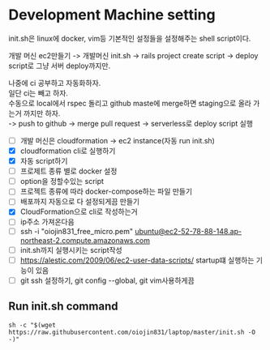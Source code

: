 # Development Machine setting
init.sh은 linux에 docker, vim등 기본적인 설정들을 설정해주는 shell script이다.



개발 머신 ec2만들기 -> 개발머신 init.sh -> rails project create script -> deploy
script로 그냥 서버 deploy까지만.  

나중에 ci 공부하고 자동화하자.  
일단 ci는 빼고 하자.  
수동으로 local에서 rspec 돌리고 github maste에 merge하면 staging으로 올라 가는거
까지만 하자.  
 -> push to github -> merge pull request -> serverless로 deploy script 실행



- [ ] 개발 머신은 cloudformation -> ec2 instance(자동 run init.sh)
- [x] cloudformation cli로 실행하기
- [x] 자동 script하기
- [ ] 프로제트 종류 별로 docker 설정 
- [ ] option을 정할수있는 script
- [ ] 프로젝트 종류에 따라 docker-compose하는 파일 만들기
- [ ] 배포까지 자동으로 다 설정되게끔 만들기
- [x] CloudFormation으로 cli로 작성하는거
- [ ] ip주소 가져온다음
- [ ] ssh -i "oiojin831_free_micro.pem" ubuntu@ec2-52-78-88-148.ap-northeast-2.compute.amazonaws.com
- [ ] init.sh까지 실행시키는 script작성
- [ ] https://alestic.com/2009/06/ec2-user-data-scripts/ startup떄 실행하는 기능이 있음
- [ ] git ssh 설정하기, git config --global, git vim사용하게끔

## Run init.sh command
```sh -c "$(wget https://raw.githubusercontent.com/oiojin831/laptop/master/init.sh -O -)"```

